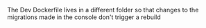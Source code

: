The Dev Dockerfile lives in a different folder so that changes to the migrations made in the console don't trigger a rebuild
